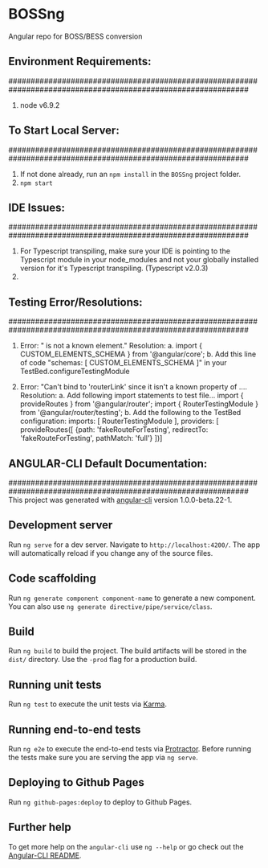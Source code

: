 # BOSSng
Angular repo for BOSS/BESS conversion

## Environment Requirements:
##############################################################################################################
1. node v6.9.2


## To Start Local Server:
##############################################################################################################
1. If not done already, run an `npm install` in the `BOSSng` project folder.
1. `npm start`



## IDE Issues:
##############################################################################################################
1. For Typescript transpiling, make sure your IDE is pointing to the Typescript module in your node_modules 
    and not your globally installed version for it's Typescript transpiling. (Typescript v2.0.3)
2. 


## Testing Error/Resolutions:
##############################################################################################################
1. Error:  "<router-outlet> is not a known element."
    Resolution:  a.  import { CUSTOM_ELEMENTS_SCHEMA } from '@angular/core';
                 b.  Add this line of code "schemas: [ CUSTOM_ELEMENTS_SCHEMA ]" in your TestBed.configureTestingModule

2. Error: "Can't bind to 'routerLink' since it isn't a known property of ....
    Resolution: a. Add following import statements to test file...
                    import { provideRoutes }                    from '@angular/router';
                    import { RouterTestingModule }              from '@angular/router/testing';
                b. Add the following to the TestBed configuration:
                    imports: [ RouterTestingModule ],
                    providers: [ provideRoutes([ {path: 'fakeRouteForTesting', redirectTo: 'fakeRouteForTesting', pathMatch: 'full'} ])]


## ANGULAR-CLI Default Documentation:
##############################################################################################################
This project was generated with [angular-cli](https://github.com/angular/angular-cli) version 1.0.0-beta.22-1.

## Development server
Run `ng serve` for a dev server. Navigate to `http://localhost:4200/`. The app will automatically reload if you change any of the source files.

## Code scaffolding

Run `ng generate component component-name` to generate a new component. You can also use `ng generate directive/pipe/service/class`.

## Build

Run `ng build` to build the project. The build artifacts will be stored in the `dist/` directory. Use the `-prod` flag for a production build.

## Running unit tests

Run `ng test` to execute the unit tests via [Karma](https://karma-runner.github.io).

## Running end-to-end tests

Run `ng e2e` to execute the end-to-end tests via [Protractor](http://www.protractortest.org/).
Before running the tests make sure you are serving the app via `ng serve`.

## Deploying to Github Pages

Run `ng github-pages:deploy` to deploy to Github Pages.

## Further help

To get more help on the `angular-cli` use `ng --help` or go check out the [Angular-CLI README](https://github.com/angular/angular-cli/blob/master/README.md).
